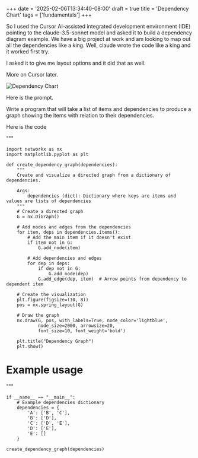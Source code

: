 +++
date = '2025-02-06T13:34:40-08:00'
draft = true
title = 'Dependency Chart'
tags = ['fundamentals']
+++


So I used the Cursor AI-assisted integrated development environment (IDE)  pointing to the claude-3.5-sonnet model and asked it to build a dependency diagram example.  We have a big project at work and am looking to map out all the dependencies like a king.  Well, claude wrote the code like a king and it worked first try.

I asked it to give me layout options and it did that as well.

More on Cursor later.

![Dependency Chart](/posts/dependency-chart/dchart.png)

Here is the prompt.


Write a program that will take a list of items and dependencies to produce a graph showing the items with relation to their dependencies.

Here is the code

"""
```
import networkx as nx
import matplotlib.pyplot as plt

def create_dependency_graph(dependencies):
    """
    Create and visualize a directed graph from a dictionary of dependencies.
    
    Args:
        dependencies (dict): Dictionary where keys are items and values are lists of dependencies
    """
    # Create a directed graph
    G = nx.DiGraph()
    
    # Add nodes and edges from the dependencies
    for item, deps in dependencies.items():
        # Add the main item if it doesn't exist
        if item not in G:
            G.add_node(item)
        
        # Add dependencies and edges
        for dep in deps:
            if dep not in G:
                G.add_node(dep)
            G.add_edge(dep, item)  # Arrow points from dependency to dependent item
    
    # Create the visualization
    plt.figure(figsize=(10, 8))
    pos = nx.spring_layout(G)
    
    # Draw the graph
    nx.draw(G, pos, with_labels=True, node_color='lightblue', 
            node_size=2000, arrowsize=20, 
            font_size=10, font_weight='bold')
    
    plt.title("Dependency Graph")
    plt.show()

```

# Example usage

"""
```
if __name__ == "__main__":
    # Example dependencies dictionary
    dependencies = {
        'A': ['B', 'C'],
        'B': ['D'],
        'C': ['D', 'E'],
        'D': ['E'],
        'E': []
    }
    
create_dependency_graph(dependencies)


```
